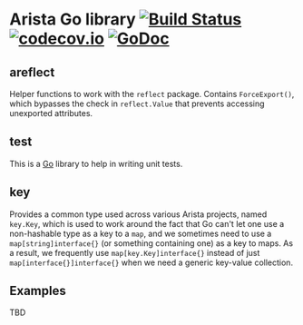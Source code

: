 # Arista Go library [![Build Status](https://travis-ci.org/aristanetworks/goarista.svg?branch=master)](https://travis-ci.org/aristanetworks/goarista) [![codecov.io](http://codecov.io/github/aristanetworks/goarista/coverage.svg?branch=master)](http://codecov.io/github/aristanetworks/goarista?branch=master) [![GoDoc](https://godoc.org/github.com/aristanetworks/goarista?status.png)](https://godoc.org/github.com/aristanetworks/goarista)

## areflect

Helper functions to work with the `reflect` package.  Contains
`ForceExport()`, which bypasses the check in `reflect.Value` that
prevents accessing unexported attributes.

## test

This is a [Go](http://golang.org/) library to help in writing unit tests.

## key

Provides a common type used across various Arista projects, named `key.Key`,
which is used to work around the fact that Go can't let one
use a non-hashable type as a key to a `map`, and we sometimes need to use
a `map[string]interface{}` (or something containing one) as a key to maps.
As a result, we frequently use `map[key.Key]interface{}` instead of just
`map[interface{}]interface{}` when we need a generic key-value collection.

## Examples

TBD
